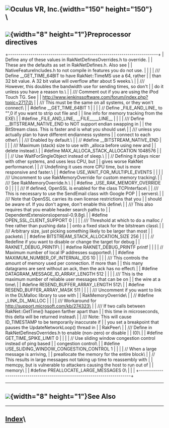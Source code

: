 <span style="background-color: rgb(255, 255, 255);">![Oculus VR,
Inc.](RakNet_Icon_Final-copy.jpg){width="150" height="150"}</span>\
\
  --------------------------------------------------------------
  ![](spacer.gif){width="8" height="1"}Preprocessor directives
  --------------------------------------------------------------

+--------------------------------------------------------------------------+
| Define any of these values in RakNetDefinesOverrides.h to override.      |
| These are the defaults as set in RakNetDefines.h. Also see               |
| NativeFeatureIncludes.h to not compile in features you do not use.       |
|                                                                          |
| /// Define \_\_GET\_TIME\_64BIT to have RakNet::TimeMS use a 64, rather  |
| than 32 bit value. A 32 bit value will overflow after about 5 weeks.\    |
| /// However, this doubles the bandwidth use for sending times, so don't  |
| do it unless you have a reason to.\                                      |
| /// Comment out if you are using the iPod Touch TG. See                  |
| http://www.jenkinssoftware.com/forum/index.php?topic=2717.0\             |
| /// This must be the same on all systems, or they won't connect\         |
| \#define \_\_GET\_TIME\_64BIT 1                                          |
|                                                                          |
| // Define \_FILE\_AND\_LINE\_ to "",0 if you want to strip out file and  |
| line info for memory tracking from the EXE\                              |
| \#define \_FILE\_AND\_LINE\_ \_\_FILE\_\_,\_\_LINE\_\_                   |
|                                                                          |
| /// Define \_\_BITSTREAM\_NATIVE\_END to NOT support endian swapping in  |
| the BitStream class. This is faster and is what you should use\          |
| /// unless you actually plan to have different endianness systems        |
| connect to each other\                                                   |
| /// Enabled by default.\                                                 |
| // \#define \_\_BITSTREAM\_NATIVE\_END                                   |
|                                                                          |
| /// Maximum (stack) size to use with \_alloca before using new and       |
| delete instead.\                                                         |
| \#define MAX\_ALLOCA\_STACK\_ALLOCATION 1048576                          |
|                                                                          |
| // Use WaitForSingleObject instead of sleep.\                            |
| // Defining it plays nicer with other systems, and uses less CPU, but    |
| gives worse RakNet performance\                                          |
| // Undefining it uses more CPU time, but is more responsive and faster.\ |
| \#define USE\_WAIT\_FOR\_MULTIPLE\_EVENTS                                |
|                                                                          |
| /// Uncomment to use RakMemoryOverride for custom memory tracking\       |
| /// See RakMemoryOverride.h.\                                            |
| \#define \_USE\_RAK\_MEMORY\_OVERRIDE 0                                  |
|                                                                          |
| /// If defined, OpenSSL is enabled for the class TCPInterface\           |
| /// This is necessary to use the SendEmail class with Google POP         |
| servers\                                                                 |
| /// Note that OpenSSL carries its own license restrictions that you      |
| should be aware of. If you don't agree, don't enable this define\        |
| /// This also requires that you enable header search paths to            |
| DependentExtensions\\openssl-0.9.8g\                                     |
| \#define OPEN\_SSL\_CLIENT\_SUPPORT 0                                    |
|                                                                          |
| /// Threshold at which to do a malloc / free rather than pushing data    |
| onto a fixed stack for the bitstream class\                              |
| /// Arbitrary size, just picking something likely to be larger than most |
| packets\                                                                 |
| \#define BITSTREAM\_STACK\_ALLOCATION\_SIZE 256                          |
|                                                                          |
| // Redefine if you want to disable or change the target for debug        |
| RAKNET\_DEBUG\_PRINTF\                                                   |
| \#define RAKNET\_DEBUG\_PRINTF printf                                    |
|                                                                          |
| // Maximum number of local IP addresses supported\                       |
| \#define MAXIMUM\_NUMBER\_OF\_INTERNAL\_IDS 10                           |
|                                                                          |
| /// This controls the amount of memory used per connection. If more than |
| this many datagrams are sent without an ack, then the ack has no effect\ |
| \#define DATAGRAM\_MESSAGE\_ID\_ARRAY\_LENGTH 512                        |
|                                                                          |
| /// This is the maximum number of reliable user messages that can be on  |
| the wire at a time\                                                      |
| \#define RESEND\_BUFFER\_ARRAY\_LENGTH 512\                              |
| \#define RESEND\_BUFFER\_ARRAY\_MASK 511                                 |
|                                                                          |
| /// Uncomment if you want to link in the DLMalloc library to use with    |
| RakMemoryOverride\                                                       |
| // \#define \_LINK\_DL\_MALLOC                                           |
|                                                                          |
| /// Workaround for http://support.microsoft.com/kb/274323\               |
| /// If two calls between RakNet::GetTime() happen farther apart than     |
| this time in microseconds, this delta will be returned instead\          |
| /// Note: This will cause ID\_TIMESTAMP to be temporarily inaccurate if  |
| you set a breakpoint that pauses the UpdateNetworkLoop() thread in       |
| RakPeer\                                                                 |
| /// Define in RakNetDefinesOverrides.h to enable (non-zero) or disable   |
| (0)\                                                                     |
| \#define GET\_TIME\_SPIKE\_LIMIT 0                                       |
|                                                                          |
| // Use sliding window congestion control instead of ping based           |
| congestion control\                                                      |
| \#define USE\_SLIDING\_WINDOW\_CONGESTION\_CONTROL 1                     |
|                                                                          |
| <span class="RakNetCode">// When a large message is arriving,            |
| preallocate the memory for the entire block\                             |
| // This results in large messages not taking up time to reassembly with  |
| memcpy, but is vulnerable to attackers causing the host to run out of    |
| memory\                                                                  |
| \#define PREALLOCATE\_LARGE\_MESSAGES 0\                                 |
| </span>                                                                  |
+--------------------------------------------------------------------------+

  -----------------------------------------------
  ![](spacer.gif){width="8" height="1"}See Also
  -----------------------------------------------

  ----------------------
  [Index](index.html)\
  ----------------------


